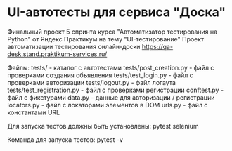 # UI-автотесты для сервиса "Доска"

Финальный проект 5 спринта курса "Автоматизатор тестирования на Python" от Яндекс Практикум на тему "UI-тестирование"
Проект автоматизации тестирования онлайн-доски https://qa-desk.stand.praktikum-services.ru/

Файлы:
tests/ - каталог с автотестами
tests/post_creation.py - файл с проверками создания объявления
tests/test_login.py - файл с проверками авторизации
tests/logout.py - файл логаута
tests/test_registration.py - файл с проверками регистрации
conftest.py - файл с фикстурами
data.py - данные для авторизации / регистрации
locators.py - файл с локаторами элементов в DOM
urls.py - файл с константами URL

Для запуска тестов должны быть установлены:
pytest selenium

Команда для запуска тестов:
pytest -v